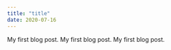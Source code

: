 ```yaml
---
title: "title"
date: 2020-07-16
---
```




My first blog post.
My first blog post.
My first blog post.
